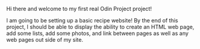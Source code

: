 Hi there and welcome to my first real Odin Project project!

I am going to be setting up a basic recipe website!
By the end of this project, I should be able to display
the ability to create an HTML web page, add some lists,
add some photos, and link between pages as well as any web pages
out side of my site.